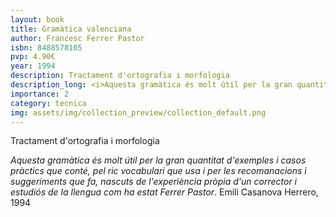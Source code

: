 ```yaml
---
layout: book
title: Gramàtica valenciana
author: Francesc Ferrer Pastor
isbn: 8488578105
pvp: 4.90€
year: 1994
description: Tractament d'ortografia i morfologia
description_long: <i>Aquesta gramàtica és molt útil per la gran quantitat d'exemples i casos pràctics que conté, pel ric vocabulari que usa i per les recomanacions i suggeriments que fa, nascuts de l'experiència pròpia d'un corrector i estudiós de la llengua com ha estat Ferrer Pastor</i>. Emili Casanova Herrero, 1994
importance: 2
category: tecnica
img: assets/img/collection_preview/collection_default.png
---
```


Tractament d'ortografia i morfologia

<i>Aquesta gramàtica és molt útil per la gran quantitat d'exemples i casos pràctics que conté, pel ric vocabulari que usa i per les recomanacions i suggeriments que fa, nascuts de l'experiència pròpia d'un corrector i estudiós de la llengua com ha estat Ferrer Pastor</i>. Emili Casanova Herrero, 1994
